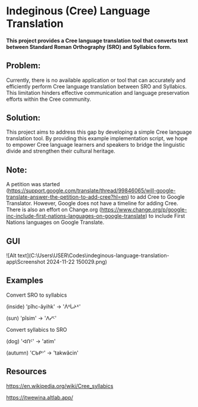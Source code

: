 # Indeginous (Cree) Language Translation

#### This project provides a Cree language translation tool that converts text between Standard Roman Orthography (SRO) and Syllabics form.

## Problem: 
Currently, there is no available application or tool that can accurately and efficiently perform Cree language translation between SRO and Syllabics. This limitation hinders effective communication and language preservation efforts within the Cree community.  

## Solution: 
This project aims to address this gap by developing a simple Cree language translation tool. By providing this example implementation script, we hope to empower Cree language learners and speakers to bridge the linguistic divide and strengthen their cultural heritage.

## Note: 
A petition was started (https://support.google.com/translate/thread/99846065/will-google-translate-answer-the-petition-to-add-cree?hl=en) to add Cree to Google Translator. However, Google does not have a timeline for adding Cree. There is also an effort on Change.org (https://www.change.org/p/google-inc-include-first-nations-languages-on-google-translate) to include First Nations languages on Google Translate.


## GUI

![Alt text](C:\Users\USER\Codes\indeginous-language-translation-app\Screenshot 2024-11-22 150029.png)


## Examples

Convert SRO to syllabics

(inside) 'pîhc-âyihk' -> 'ᐲᐦᒑᔨᕽ'

(sun) 'pîsim' -> 'ᐱᓯᑦ'

Convert syllabics to SRO

(dog)  'ᐊᑎᑦ' ->  'atim'

(autumn) 'ᑕᑲᑭᐣ' -> 'takwâcin'

## Resources

https://en.wikipedia.org/wiki/Cree_syllabics

https://itwewina.altlab.app/

